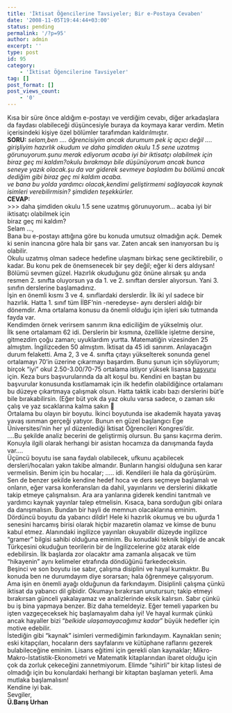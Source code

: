 ```yaml
---
title: 'İktisat Öğencilerine Tavsiyeler; Bir e-Postaya Cevaben'
date: '2008-11-05T19:44:44+03:00'
status: pending
permalink: '/?p=95'
author: admin
excerpt: ''
type: post
id: 95
category:
    - 'İktisat Öğencilerine Tavsiyeler'
tag: []
post_format: []
post_views_count:
    - '0'
---
```

Kısa bir süre önce aldığım e-postayı ve verdiğim cevabı, diğer arkadaşlara da faydası olabileceği düşüncesiyle buraya da koymaya karar verdim. Metin içerisindeki kişiye özel bölümler tarafımdan kaldırılmıştır.  
<span style="font-weight: bold;">SORU:</span> <span style="font-style: italic;">selam,ben …. öğrencisiyim ancak durumum pek iç açıcı değil …. girişliyim hazırlık okudum ve daha şimdiden okulu 1.5 sene uzatmış görunuyorum.şunu merak ediyorum acaba iyi bir iktisatçı olabilmek için biraz geç mi kaldım?okulu bırakmayı bile düşünüyorum ancak bunca seneye yazık olacak.şu da var giderek sevmeye başladım bu bölümü ancak dediğim gibi biraz geç mi kaldım acaba.</span>  
<span style="font-style: italic;"> ve bana bu yolda yardımcı olacak,kendimi geliştirmemi sağlayacak kaynak isimleri verebilirmisin? şimdiden teşekkürler.</span>  
<span style="font-weight: bold;">CEVAP:</span>  
&gt;&gt;&gt; daha şimdiden okulu 1.5 sene uzatmış görunuyorum… acaba iyi bir iktisatçı olabilmek için  
biraz geç mi kaldım?<span style="font-style: italic;"> </span>  
Selam …,  
Bana bu e-postayı attığına göre bu konuda umutsuz olmadığın açık. Demek ki senin inancına göre hala bir şans var. Zaten ancak sen inanıyorsan bu iş olabilir.  
Okulu uzatmış olman sadece hedefine ulaşmanı birkaç sene geciktirebilir, o kadar. Bu konu pek de önemsenecek bir şey değil; eğer ki ders aldıysan!  
Bölümü sevmen güzel. Hazırlık okuduğunu göz önüne alırsak şu anda resmen 2. sınıfta oluyorsun ya da 1. ve 2. sınıftan dersler alıyorsun. Yani 3. sınıfın derslerine başlamadınız.  
İşin en önemli kısmı 3 ve 4. sınıflardaki derslerdir. İlk iki yıl sadece bir hazırlık. Hatta 1. sınıf tüm İİBF’nin -neredeyse- aynı dersleri aldığı bir dönemdir. Ama ortalama konusu da önemli olduğu için işleri sıkı tutmanda fayda var.  
Kendimden örnek verirsem sanırım ikna ediciliğim de yükselmiş olur.  
İlk sene ortalamam 62 idi. Derslerin bir kısmına, özellikle işletme dersine, gitmezdim çoğu zaman; uyuklardım yurtta. Matematiğin vizesinden 25 almıştım. İngilizceden 50 almıştım. İktisat da 45 idi sanırım. Anlayacağın durum felaketti. Ama 2, 3 ve 4. sınıfta çıtayı yükselterek sonunda genel ortalamayı 70’in üzerine çıkarmayı başardım. Bunu şunun için söylüyorum; birçok “iyi” okul 2.50-3.00/70-75 ortalama istiyor yüksek lisansa <span style="text-decoration: underline;">başvuru</span> için. Keza burs başvurularında da alt koşul bu. Kendini en baştan bu başvurular konusunda kısıtlamamak için ilk hedefin olabildiğince ortalamanı bu düzeye çıkartmaya çalışmak olsun. Hatta taktik icabı bazı derslerini büt’e bile bırakabilirsin. (Eğer büt yok da yaz okulu varsa sadece, o zaman sıkı çalış ve yaz sıcaklarına kalma sakın 🙂  
Ortalama bu olayın bir boyutu. İkinci boyutunda ise akademik hayata yavaş yavaş ısınman gerçeği yatıyor. Bunun en güzel başlangıcı Ege Üniversitesi’nin her yıl düzenlediği İktisat Öğrencileri Kongresi’dir.  
….Bu şekilde analiz becerini de geliştirmiş olursun. Bu şansı kaçırma derim. Konuyla ilgili olarak herhangi bir asistan hocamıza da danışmanda fayda var….  
Üçüncü boyutu ise sana faydalı olabilecek, ufkunu açabilecek dersleri/hocaları yakın takibe almandır. Bunların hangisi olduğuna sen karar vermelisin. Benim için bu hocalar; …..<span style="font-style: italic;"> </span>idi. Kendileri ile hala da görüşürüm. Sen de benzer şekilde kendine hedef hoca ve ders seçmeye başlamalı ve onların, eğer varsa konferansları da dahil, yayınlarını ve derslerini dikkatle takip etmeye çalışmalısın. Ara ara yanlarına giderek kendini tanıtmalı ve yardımcı kaynak yayınlar talep etmelisin. Kısaca, bana sorduğun gibi onlara da danışmalısın. Bundan bir hayli de memnun olacaklarına eminim.  
Dördüncü boyutu da yabancı dildir! Hele ki hazırlık okumuş ve bu uğurda 1 senesini harcamış birisi olarak hiçbir mazaretin olamaz ve kimse de bunu kabul etmez. Alanındaki ingilizce yayınları okuyabilir düzeyde ingilizce “gramer” bilgisi sahibi olduğuna eminim. Bu konudaki teknik bilgiyi de ancak Türkçesini okuduğun teorilerin bir de İngilizcelerine göz atarak elde edebilirsin. İlk başlarda zor olacaktır ama zamanla alışacak ve tüm “hikayenin” aynı kelimeler etrafında döndüğünü farkedeceksin.  
Beşinci ve son boyutu ise sabır, çalışma disiplini ve hayal kurmaktır. Bu konuda ben ne durumdayım diye sorarsan; hala öğrenmeye çalışıyorum. Ama işin en önemli ayağı olduğunun da farkındayım. Disiplinli çalışma çünkü iktisat da yabancı dil gibidir. Okumayı bırakırsan unutursun; takip etmeyi bırakırsan günceli yakalayamaz ve analizlerinde eksik kalırsın. Sabır çünkü bu iş bina yapmaya benzer. Biz daha temeldeyiz. Eğer temeli yaparken bu işten vazgeçeceksek hiç başlamayalım daha iyi! Ve hayal kurmak çünkü ancak hayaller bizi “<span style="font-style: italic;">belkide ulaşamayacağımız kadar</span>” büyük hedefler için motive edebilir.  
İstediğin gibi “kaynak” isimleri vermediğimin farkındayım. Kaynakları senin; eski kitapçıları, hocaların ders sayfalarını ve kütüphane raflarını gezerek bulabileceğine eminim. Lisans eğitimi için gerekli olan kaynaklar; Mikro-Makro-İstatistik-Ekonometri ve Matematik kitaplarından ibaret olduğu için çok da zorluk çekeceğini zannetmiyorum. Elimde “sihirli” bir kitap listesi de olmadığı için bu konulardaki herhangi bir kitaptan başlaman yeterli. Ama mutlaka başlamalısın!  
Kendine iyi bak.  
Sevgiler,  
<span style="font-weight: bold;">Ü.Barış Urhan</span>